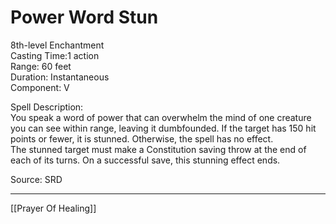 # Power Word Stun
8th-level Enchantment<br>
Casting Time:1 action<br>
Range: 60 feet<br>
Duration: Instantaneous<br>
Component: V

Spell Description:<br>
You speak a word of power that can overwhelm the mind of one creature you can see within range, leaving it dumbfounded. If the target has 150 hit points or fewer, it is stunned. Otherwise, the spell has no effect.<br>The stunned target must make a Constitution saving throw at the end of each of its turns. On a successful save, this stunning effect ends.

Source: SRD

---

[[Prayer Of Healing]]
